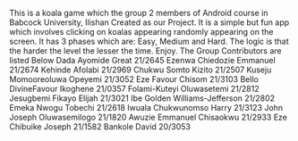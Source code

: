 This is a koala game which the group 2 members of Android course in Babcock University, Ilishan Created as our Project. 
It is a simple but fun app which involves clicking on koalas appearing randomly appearing on the screen.
It has 3 phases which are: Easy, Medium and Hard.
The logic is that the harder the level the lesser the time. Enjoy.
The Group Contributors are listed Below
Dada Ayomide Great 21/2645
Ezenwa Chiedozie Emmanuel  21/2674
Kehinde Afolabi  21/2969
Chukwu Somto Kizito  21/2507
Kuseju Momooreoluwa Opeyemi  21/3052
Eze Favour Chisom 21/3103
Bello DivineFavour Ikoghene  21/0357
Folami-Kuteyi Oluwasetemi 21/2812
Jesugbemi Fikayo Elijah 21/3021
Ibe Golden Williams-Jefferson 21/2802
Emeka Nwogu Tobechi 21/2618
Iwuala Chukwunomso Harry 21/3123
John Joseph Oluwasemilogo 21/1820
Awuzie Emmanuel Chisaokwu 21/2933
Eze Chibuike Joseph 21/1582
Bankole David 20/3053
